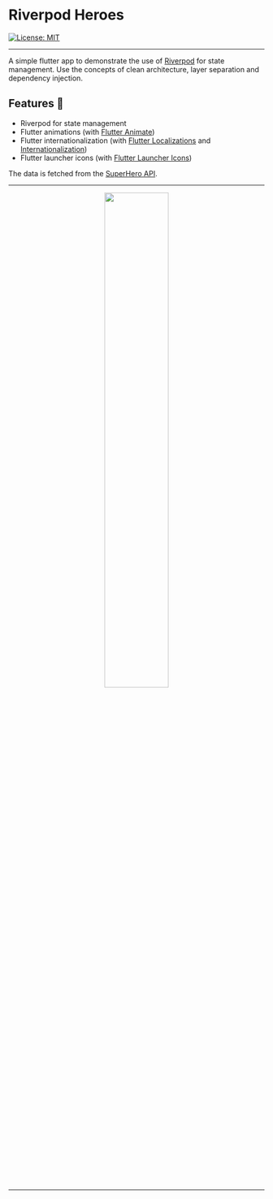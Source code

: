 # Riverpod Heroes

[![License: MIT][license_badge]][license_link]

---

A simple flutter app to demonstrate the use of [Riverpod][riverpod_link] for state management.
Use the concepts of clean architecture, layer separation and dependency injection.

## Features 🚀
- Riverpod for state management
- Flutter animations (with [Flutter Animate][flutter_animate_link])
- Flutter internationalization (with [Flutter Localizations][flutter_localizations_link] and [Internationalization][internationalization_link])
- Flutter launcher icons (with [Flutter Launcher Icons][flutter_launcher_icons_link])

The data is fetched from the [SuperHero API][super_hero_api].

---

<p align="center" width="100%">
    <img width="50%" src="./assets/gifs/demo.gif">
</p>

[flutter_localizations_link]: https://api.flutter.dev/flutter/flutter_localizations/flutter_localizations-library.html
[internationalization_link]: https://flutter.dev/docs/development/accessibility-and-localization/internationalization
[license_badge]: https://img.shields.io/badge/license-MIT-blue.svg
[license_link]: https://opensource.org/licenses/MIT
[flutter_animate_link]: https://pub.dev/packages/flutter_animate
[flutter_launcher_icons_link]: https://pub.dev/packages/flutter_launcher_icons
[riverpod_link]: https://pub.dev/packages/riverpod
[super_hero_api]: https://akabab.github.io/superhero-api/api

---